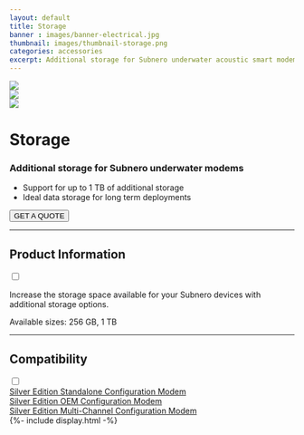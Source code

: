 ```yaml
---
layout: default
title: Storage
banner : images/banner-electrical.jpg
thumbnail: images/thumbnail-storage.png
categories: accessories
excerpt: Additional storage for Subnero underwater acoustic smart modems.
---
```


<div class='full tall' style='background-image: url({{site.baseurl}}/{{page.banner}});'>
  <div class='row'>
    <div class='large-12 columns'>
      <!-- {% include section-header.html title=page.title tagline=page.tagline color=page.title_color class="big" %} -->
    </div>
  </div>
  <div class='four spacing'></div>
  <div class='four spacing'></div>
</div>

<div class='full bg-grey'>
  <div class='row'>
      <div class='accessories'>
        <div class='accessories-img'>
            <div class='mod modBlogPost big'>
              <img id='main-img' src='{{site.baseurl}}/images/accessories-storage01.jpg'>
            </div>
            <div class='modGallery'>
              <div class='media modTeamMember shortcode-list'>
                <div class="member current-li"><a class='image-nav'><img src='{{site.baseurl}}/images/accessories-storage01.jpg'></a></div>
                <div class="member"><a class='image-nav'><img src='{{site.baseurl}}/images/accessories-storage02.jpg'></a></div>
              </div>
            </div>
        </div>
        <div class='accessories-info'>
            <h1>Storage</h1>
            <h3>Additional storage for Subnero underwater modems</h3>
            <ul>
              <li>Support for up to 1 TB of additional storage</li>
              <li>Ideal data storage for long term deployments</li>
            </ul>
            <a href="mailto:sales@subnero.com"><button type="button">GET A QUOTE</button></a>
        </div>
      </div>
      <hr>
      <div class='wrap-collapsible'>
        <h2>Product Information</h2>
        <input id ='product' class='toggle' type='checkbox'>
        <label class='lbl-toggle' for='product'></label>
        <div class='collapsible-content'>
          <p>Increase the storage space available for your Subnero devices with additional storage options.</p>
          <p>Available sizes: 256 GB, 1 TB</p>
        </div>
      </div>
      <hr>
      <div class='wrap-collapsible'>
        <h2>Compatibility</h2>
        <input id ='compatibility' class='toggle' type='checkbox'>
        <label class='lbl-toggle' for='compatibility'></label>
        <div class='collapsible-content'>
          <div class="brochure-container">
            <a href="{{site.baseurl}}/products/wnc-m25mss4">Silver Edition Standalone Configuration Modem</a>
          </div>
          <div class="brochure-container">
            <a href="{{site.baseurl}}/products/wnc-m25mse4">Silver Edition OEM Configuration Modem</a>
          </div>
          <div class="brochure-container">
            <a href="{{site.baseurl}}/products/wnc-m25mss4+xch">Silver Edition Multi-Channel Configuration Modem</a>
          </div>
        </div>
      </div>
  </div>
</div>
{%- include display.html -%}
